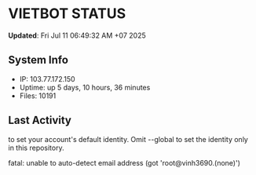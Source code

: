 # VIETBOT STATUS
**Updated**: Fri Jul 11 06:49:32 AM +07 2025

## System Info
- IP: 103.77.172.150
- Uptime: up 5 days, 10 hours, 36 minutes
- Files: 10191

## Last Activity

to set your account's default identity.
Omit --global to set the identity only in this repository.

fatal: unable to auto-detect email address (got 'root@vinh3690.(none)')
